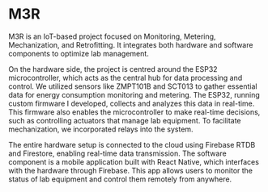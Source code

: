 # M3R
M3R is an IoT-based project focused on Monitoring, Metering, Mechanization, and Retrofitting. It integrates both hardware and software components to optimize lab management.

On the hardware side, the project is centred around the ESP32 microcontroller, which acts as the central hub for data processing and control. We utilized sensors like ZMPT101B and SCT013 to gather essential data for energy consumption monitoring and metering. The ESP32, running custom firmware I developed, collects and analyzes this data in real-time. This firmware also enables the microcontroller to make real-time decisions, such as controlling actuators that manage lab equipment. To facilitate mechanization, we incorporated relays into the system.

The entire hardware setup is connected to the cloud using Firebase RTDB and Firestore, enabling real-time data transmission. The software component is a mobile application built with React Native, which interfaces with the hardware through Firebase. This app allows users to monitor the status of lab equipment and control them remotely from anywhere.
